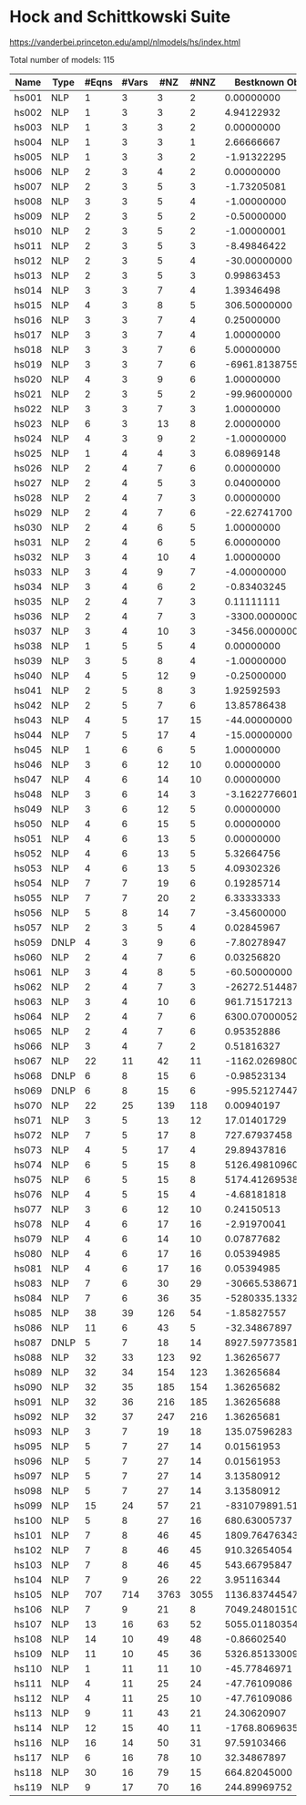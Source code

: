 # Hock and Schittkowski Suite

https://vanderbei.princeton.edu/ampl/nlmodels/hs/index.html

Total number of models:   115

| Name  | Type | #Eqns | #Vars | #NZ  | #NNZ | Bestknown Objective  |
|-------|------|-------|-------|------|------|----------------------|
| hs001 | NLP  | 1     | 3     | 3    | 2    | 0.00000000           |
| hs002 | NLP  | 1     | 3     | 3    | 2    | 4.94122932           |
| hs003 | NLP  | 1     | 3     | 3    | 2    | 0.00000000           |
| hs004 | NLP  | 1     | 3     | 3    | 1    | 2.66666667           |
| hs005 | NLP  | 1     | 3     | 3    | 2    | -1.91322295          |
| hs006 | NLP  | 2     | 3     | 4    | 2    | 0.00000000           |
| hs007 | NLP  | 2     | 3     | 5    | 3    | -1.73205081          |
| hs008 | NLP  | 3     | 3     | 5    | 4    | -1.00000000          |
| hs009 | NLP  | 2     | 3     | 5    | 2    | -0.50000000          |
| hs010 | NLP  | 2     | 3     | 5    | 2    | -1.00000001          |
| hs011 | NLP  | 2     | 3     | 5    | 3    | -8.49846422          |
| hs012 | NLP  | 2     | 3     | 5    | 4    | -30.00000000         |
| hs013 | NLP  | 2     | 3     | 5    | 3    | 0.99863453           |
| hs014 | NLP  | 3     | 3     | 7    | 4    | 1.39346498           |
| hs015 | NLP  | 4     | 3     | 8    | 5    | 306.50000000         |
| hs016 | NLP  | 3     | 3     | 7    | 4    | 0.25000000           |
| hs017 | NLP  | 3     | 3     | 7    | 4    | 1.00000000           |
| hs018 | NLP  | 3     | 3     | 7    | 6    | 5.00000000           |
| hs019 | NLP  | 3     | 3     | 7    | 6    | -6961.81387558       |
| hs020 | NLP  | 4     | 3     | 9    | 6    | 1.00000000           |
| hs021 | NLP  | 2     | 3     | 5    | 2    | -99.96000000         |
| hs022 | NLP  | 3     | 3     | 7    | 3    | 1.00000000           |
| hs023 | NLP  | 6     | 3     | 13   | 8    | 2.00000000           |
| hs024 | NLP  | 4     | 3     | 9    | 2    | -1.00000000          |
| hs025 | NLP  | 1     | 4     | 4    | 3    | 6.08969148           |
| hs026 | NLP  | 2     | 4     | 7    | 6    | 0.00000000           |
| hs027 | NLP  | 2     | 4     | 5    | 3    | 0.04000000           |
| hs028 | NLP  | 2     | 4     | 7    | 3    | 0.00000000           |
| hs029 | NLP  | 2     | 4     | 7    | 6    | -22.62741700         |
| hs030 | NLP  | 2     | 4     | 6    | 5    | 1.00000000           |
| hs031 | NLP  | 2     | 4     | 6    | 5    | 6.00000000           |
| hs032 | NLP  | 3     | 4     | 10   | 4    | 1.00000000           |
| hs033 | NLP  | 3     | 4     | 9    | 7    | -4.00000000          |
| hs034 | NLP  | 3     | 4     | 6    | 2    | -0.83403245          |
| hs035 | NLP  | 2     | 4     | 7    | 3    | 0.11111111           |
| hs036 | NLP  | 2     | 4     | 7    | 3    | -3300.00000000       |
| hs037 | NLP  | 3     | 4     | 10   | 3    | -3456.00000000       |
| hs038 | NLP  | 1     | 5     | 5    | 4    | 0.00000000           |
| hs039 | NLP  | 3     | 5     | 8    | 4    | -1.00000000          |
| hs040 | NLP  | 4     | 5     | 12   | 9    | -0.25000000          |
| hs041 | NLP  | 2     | 5     | 8    | 3    | 1.92592593           |
| hs042 | NLP  | 2     | 5     | 7    | 6    | 13.85786438          |
| hs043 | NLP  | 4     | 5     | 17   | 15   | -44.00000000         |
| hs044 | NLP  | 7     | 5     | 17   | 4    | -15.00000000         |
| hs045 | NLP  | 1     | 6     | 6    | 5    | 1.00000000           |
| hs046 | NLP  | 3     | 6     | 12   | 10   | 0.00000000           |
| hs047 | NLP  | 4     | 6     | 14   | 10   | 0.00000000           |
| hs048 | NLP  | 3     | 6     | 14   | 3    | -3.1622776601684E+13 |
| hs049 | NLP  | 3     | 6     | 12   | 5    | 0.00000000           |
| hs050 | NLP  | 4     | 6     | 15   | 5    | 0.00000000           |
| hs051 | NLP  | 4     | 6     | 13   | 5    | 0.00000000           |
| hs052 | NLP  | 4     | 6     | 13   | 5    | 5.32664756           |
| hs053 | NLP  | 4     | 6     | 13   | 5    | 4.09302326           |
| hs054 | NLP  | 7     | 7     | 19   | 6    | 0.19285714           |
| hs055 | NLP  | 7     | 7     | 20   | 2    | 6.33333333           |
| hs056 | NLP  | 5     | 8     | 14   | 7    | -3.45600000          |
| hs057 | NLP  | 2     | 3     | 5    | 4    | 0.02845967           |
| hs059 | DNLP | 4     | 3     | 9    | 6    | -7.80278947          |
| hs060 | NLP  | 2     | 4     | 7    | 6    | 0.03256820           |
| hs061 | NLP  | 3     | 4     | 8    | 5    | -60.50000000         |
| hs062 | NLP  | 2     | 4     | 7    | 3    | -26272.51448732      |
| hs063 | NLP  | 3     | 4     | 10   | 6    | 961.71517213         |
| hs064 | NLP  | 2     | 4     | 7    | 6    | 6300.07000052        |
| hs065 | NLP  | 2     | 4     | 7    | 6    | 0.95352886           |
| hs066 | NLP  | 3     | 4     | 7    | 2    | 0.51816327           |
| hs067 | NLP  | 22    | 11    | 42   | 11   | -1162.02698006       |
| hs068 | DNLP | 6     | 8     | 15   | 6    | -0.98523134          |
| hs069 | DNLP | 6     | 8     | 15   | 6    | -995.52127447        |
| hs070 | NLP  | 22    | 25    | 139  | 118  | 0.00940197           |
| hs071 | NLP  | 3     | 5     | 13   | 12   | 17.01401729          |
| hs072 | NLP  | 7     | 5     | 17   | 8    | 727.67937458         |
| hs073 | NLP  | 4     | 5     | 17   | 4    | 29.89437816          |
| hs074 | NLP  | 6     | 5     | 15   | 8    | 5126.49810960        |
| hs075 | NLP  | 6     | 5     | 15   | 8    | 5174.41269538        |
| hs076 | NLP  | 4     | 5     | 15   | 4    | -4.68181818          |
| hs077 | NLP  | 3     | 6     | 12   | 10   | 0.24150513           |
| hs078 | NLP  | 4     | 6     | 17   | 16   | -2.91970041          |
| hs079 | NLP  | 4     | 6     | 14   | 10   | 0.07877682           |
| hs080 | NLP  | 4     | 6     | 17   | 16   | 0.05394985           |
| hs081 | NLP  | 4     | 6     | 17   | 16   | 0.05394985           |
| hs083 | NLP  | 7     | 6     | 30   | 29   | -30665.53867178      |
| hs084 | NLP  | 7     | 6     | 36   | 35   | -5280335.13321475    |
| hs085 | NLP  | 38    | 39    | 126  | 54   | -1.85827557          |
| hs086 | NLP  | 11    | 6     | 43   | 5    | -32.34867897         |
| hs087 | DNLP | 5     | 7     | 18   | 14   | 8927.59773581        |
| hs088 | NLP  | 32    | 33    | 123  | 92   | 1.36265677           |
| hs089 | NLP  | 32    | 34    | 154  | 123  | 1.36265684           |
| hs090 | NLP  | 32    | 35    | 185  | 154  | 1.36265682           |
| hs091 | NLP  | 32    | 36    | 216  | 185  | 1.36265688           |
| hs092 | NLP  | 32    | 37    | 247  | 216  | 1.36265681           |
| hs093 | NLP  | 3     | 7     | 19   | 18   | 135.07596283         |
| hs095 | NLP  | 5     | 7     | 27   | 14   | 0.01561953           |
| hs096 | NLP  | 5     | 7     | 27   | 14   | 0.01561953           |
| hs097 | NLP  | 5     | 7     | 27   | 14   | 3.13580912           |
| hs098 | NLP  | 5     | 7     | 27   | 14   | 3.13580912           |
| hs099 | NLP  | 15    | 24    | 57   | 21   | -831079891.51010700  |
| hs100 | NLP  | 5     | 8     | 27   | 16   | 680.63005737         |
| hs101 | NLP  | 7     | 8     | 46   | 45   | 1809.76476343        |
| hs102 | NLP  | 7     | 8     | 46   | 45   | 910.32654054         |
| hs103 | NLP  | 7     | 8     | 46   | 45   | 543.66795847         |
| hs104 | NLP  | 7     | 9     | 26   | 22   | 3.95116344           |
| hs105 | NLP  | 707   | 714   | 3763 | 3055 | 1136.83744547        |
| hs106 | NLP  | 7     | 9     | 21   | 8    | 7049.24801510        |
| hs107 | NLP  | 13    | 16    | 63   | 52   | 5055.01180354        |
| hs108 | NLP  | 14    | 10    | 49   | 48   | -0.86602540          |
| hs109 | NLP  | 11    | 10    | 45   | 36   | 5326.85133009        |
| hs110 | NLP  | 1     | 11    | 11   | 10   | -45.77846971         |
| hs111 | NLP  | 4     | 11    | 25   | 24   | -47.76109086         |
| hs112 | NLP  | 4     | 11    | 25   | 10   | -47.76109086         |
| hs113 | NLP  | 9     | 11    | 43   | 21   | 24.30620907          |
| hs114 | NLP  | 12    | 15    | 40   | 11   | -1768.80696358       |
| hs116 | NLP  | 16    | 14    | 50   | 31   | 97.59103466          |
| hs117 | NLP  | 6     | 16    | 78   | 10   | 32.34867897          |
| hs118 | NLP  | 30    | 16    | 79   | 15   | 664.82045000         |
| hs119 | NLP  | 9     | 17    | 70   | 16   | 244.89969752         |
